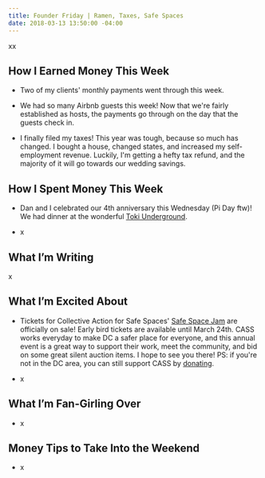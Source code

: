 ```yaml
---
title: Founder Friday | Ramen, Taxes, Safe Spaces
date: 2018-03-13 13:50:00 -04:00
---
```


xx

## How I Earned Money This Week

* Two of my clients' monthly payments went through this week. 

* We had so many Airbnb guests this week! Now that we're fairly established as hosts, the payments go through on the day that the guests check in. 

* I finally filed my taxes! This year was tough, because so much has changed. I bought a house, changed states, and increased my self-employment revenue. Luckily, I'm getting a hefty tax refund, and the majority of it will go towards our wedding savings.

## How I Spent Money This Week

* Dan and I celebrated our 4th anniversary this Wednesday (Pi Day ftw)! We had dinner at the wonderful [Toki Underground](https://www.tokiunderground.com/).

* x

## What I’m Writing

x

## What I’m Excited About

* Tickets for Collective Action for Safe Spaces' [Safe Space Jam](https://collectiveactiondc.givezooks.com/events/safe-space-jam-2018) are officially on sale! Early bird tickets are available until March 24th. CASS works everyday to make DC a safer place for everyone, and this annual event is a great way to support their work, meet the community, and bid on some great silent auction items. I hope to see you there! PS: if you're not in the DC area, you can still support CASS by [donating](https://donatenow.networkforgood.org/collectiveactiondc). 

* x

## What I’m Fan-Girling Over

* x

## Money Tips to Take Into the Weekend

* x